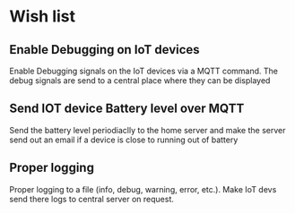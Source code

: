 # Wish list

## Enable Debugging on IoT devices
Enable Debugging signals on the IoT devices via a MQTT command. The debug signals are send to a central place where
they can be displayed

## Send IOT device Battery level over MQTT
Send the battery level periodiaclly to the home server and make the server send out an email if
a device is close to running out of battery

## Proper logging
Proper logging to a file (info, debug, warning, error, etc.). Make IoT devs send there logs to central server on request. 
